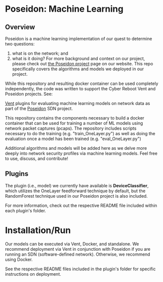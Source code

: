 # Poseidon: Machine Learning

## Overview
Poseidon is a machine learning implementation of our quest to determine 
two questions:
  1. what is on the network; and 
  2. what is it doing? 
For more background and context on our project, please check out 
[the Poseidon project](https://www.cyberreboot.org/projects/poseidon/) 
page on our website. This repo specifically covers the algorithms and 
models we deployed in our project.

While this repository and resulting docker container can be used completely 
independently, the code was written to support the Cyber Reboot Vent and 
Poseidon projects. See:

[Vent](https://github.com/CyberReboot/vent) plugins for evaluating
machine learning models on network data as part of the
[Poseidon](https://github.com/CyberReboot/poseidon) SDN project.

This repository contains the components necessary to build a docker container 
that can be used for training a number of ML models using network packet 
captures (pcaps). The repository includes scripts necessary to do the 
training (e.g. "train_OneLayer.py") as well as doing the evaluation once a 
model has been trained (e.g. "eval_OneLayer.py")

Additional algorithms and models will be added here as we delve more
deeply into network security profiles via machine learning models. Feel
free to use, discuss, and contribute! 


## Plugins

The plugin (i.e., model) we currently have available is **DeviceClassifier**,
which utilizes the OneLayer feedforward technique by default, but the 
RandomForest technique used in our Poseidon project is also included. 

For more information, check out the respective README file included within
each plugin's folder.


# Installation/Run

Our models can be executed via Vent, Docker, and standalone. We recommend
deployment via Vent in conjunction with Poseidon if you are running an SDN 
(software-defined network). Otherwise, we recommend using Docker. 

See the respective README files included in the plugin's folder for specific
instructions on deployment.
